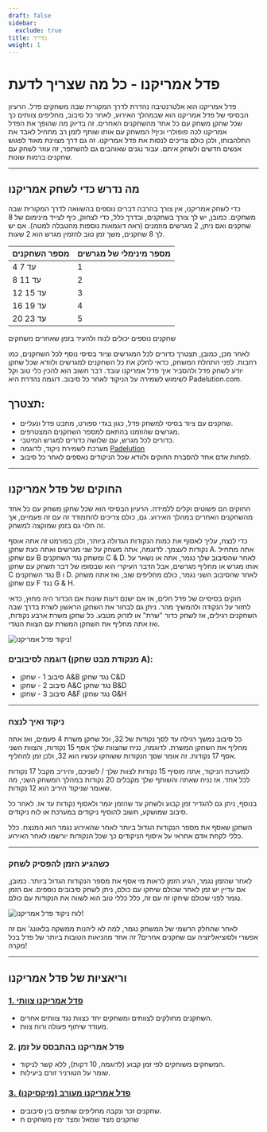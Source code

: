 ```yaml
---
draft: false
sidebar:
  exclude: true
title: מדריך
weight: 1
---
```

# פדל אמריקנו - כל מה שצריך לדעת

פדל אמריקנו הוא אלטרנטיבה נהדרת לדרך המקורית שבה משחקים פדל. הרעיון הבסיסי של פדל אמריקנו הוא שבמהלך האירוע, לאחר כל סיבוב, מחליפים צוותים כך שכל שחקן משחק עם כל אחד מהשחקנים האחרים. זה בדיוק מה שהופך את הפדל אמריקנו לכה פופולרי וכיף! המשחק עם אותו שותף לזמן רב מתחיל לאבד את התלהבותו, ולכן כולם צריכים לנסות את פדל אמריקנו. זה גם דרך מצוינת מאוד לפגוש אנשים חדשים ולשחק איתם. עבור נגנים שאוהבים גם להשתפר, זה עוזר לשחק עם שחקנים ברמות שונות.

---

## מה נדרש כדי לשחק אמריקנו

כדי לשחק אמריקנו, אין צורך בהרבה דברים נוספים בהשוואה לדרך המקורית שבה משחקים. כמובן, יש לך צורך בשחקנים, ובדרך כלל, כדי לצחוק, כיף לצייד מינימום של 8 שחקנים ואם ניתן, 2 מגרשים מוזמנים (ראה דוגמאות נוספות מהטבלה למטה). אם יש לך 8 שחקנים, משך זמן טוב להזמין מגרש הוא 2 שעות.

| מספר השחקנים                                         | מספר מינימלי של מגרשים |
|-----------------------------------------------------------|--------------------------|
|                           4 עד 7                          |             1            |
|                          8 עד 11                          |             2            |
|                          12 עד 15                         |             3            |
|                          16 עד 19                         |             4            |
|                          20 עד 23                         |             5            |



שחקנים נוספים יכולים לנוח ולהעיד בזמן שאחרים משחקים

לאחר מכן, כמובן, תצטרך כדורים לכל המגרשים וציוד בסיסי נוסף לכל השחקנים, כמו רחבות. לפני התחלת המשחק, כדאי לחלק את כל השחקנים למגרשים ולוודא שכל שחקן יודע לשחק פדל ולהסביר איך פדל אמריקנו עובד. דבר חשוב הוא להכין כלי טוב וקל לשימוש לשמירה על הניקוד לאחר כל סיבוב. דוגמה נהדרת היא Padelution.com.

## תצטרך:

- שחקנים עם ציוד בסיסי למשחק פדל, כגון בגדי ספורט, מחבט פדל ונעליים.
- מגרשים שהוזמנו בהתאם למספר השחקנים המצטרפים.
- כדורים לכל מגרש, עם שלושה כדורים למגרש המיטבי.
- מערכת לשמירת ניקוד, לדוגמה [Padelution](https://padelution.com/americano)
- לפחות אדם אחד להסברת החוקים ולוודא שכל הניקודים נאספים לאחר כל סיבוב.

---
## החוקים של פדל אמריקנו

החוקים הם פשוטים וקלים ללמידה. הרעיון הבסיסי הוא שכל שחקן משחק עם כל אחד מהשחקנים האחרים במהלך האירוע. גם, כולם צריכים להתמודד זה עם זה פעמיים, אך זה תלוי גם בזמן שמוקצה למשחק.

כדי לנצח, עליך לאסוף את כמות הנקודות הגדולה ביותר, ולכן בפורמט זה אתה אוסף נקודות לעצמך. לדוגמה, אתה משחק על שני מגרשים ואתה כעת שחקן A. אתה מתחיל עם שחקן B ומשחק נגד השחקנים C & D. לאחר שהסיבוב שלך נגמר, אתה או נשאר על אותו מגרש או מחליף מגרשים, אבל הדבר העיקרי הוא שבסופו של דבר תשחק עם שחקן C נגד השחקנים B ו D. לאחר שהסיבוב השני נגמר, כולם מחליפים שוב, ואז אתה משחק עם שחקן F נגד G & H.

חוקים בסיסיים של פדל חלים, אז אם ישנם דעות שונות אם הכדור היה מחוץ, כדאי לחזור על הנקודה ולהמשיך מהר. ניתן גם לבחור את השחקן הראשון לשרת בדרך שבה השחקנים רגילים, אז לשחק כדור "שרת" או לזרוק מטבע. כל שחקן משרת ארבע נקודות, ואז אתה מחליף את השחקן המשרת עם הצוות הנגדי.

![ניקוד פדל אמריקנו!](/he/images/padel-americano.png "ניקוד פדל אמריקנו!")

### דוגמה לסיבובים (מנקודת מבט שחקן A):
- סיבוב 1 - שחקן A&B נגד שחקן C&D
- סיבוב 2  - שחקן A&C נגד שחקן B&D
- סיבוב 3 - שחקן A&F נגד שחקן G&H

---

### ניקוד ואיך לנצח
כל סיבוב נמשך רגילה עד לסך נקודות של 32, וכל שחקן משרת 4 פעמים, ואז אתה מחליף את השחקן המשרת. לדוגמה, נניח שהצוות שלך אסף 15 נקודות, והצוות השני אסף 17 נקודות. זה אומר שסך הנקודות ששוחקו עכשיו הוא 32, ולכן זמן להחליף.

למערכת הניקוד, אתה מוסיף 15 נקודות לצוות שלך / לשניכם, והיריב מקבל 17 נקודות לכל אחד. אז נניח שאתה והשותף שלך מקבלים 20 נקודות במהלך המשחק השני, מה שאומר שניקוד היריב הוא 12 נקודות.

בנוסף, ניתן גם להגדיר זמן קבוע ולשחק עד שהזמן יגמר ולאסוף נקודות עד אז. לאחר כל סיבוב שמושקע, חשוב להוסיף ניקודים במערכת או לוח ניקודים.

השחקן שאסף את מספר הנקודות הגדול ביותר לאחר שהאירוע נגמר הוא המנצח. כלל כללי לקחת אדם אחראי על איסוף הניקודים כך שכל הנקודות יורשמו לאחר האירוע.

---

### כשהגיע הזמן להפסיק לשחק
לאחר שהזמן נגמר, הגיע הזמן לראות מי אסף את מספר הנקודות הגדול ביותר. כמובן, אם עדיין יש זמן לאחר שכולם שיחקו עם כולם, ניתן לשחק סיבובים נוספים. אם הזמן נגמר לפני שכולם שיחקו זה עם זה, כלל כללי טוב הוא לשווה את הנקודות עם כולם.

![לוח ניקוד פדל אמריקנו!](/he/assets/padel-americano-scoreboard.png "לוח ניקוד פדל אמריקנו!")

לאחר שהחלק הרשמי של המשחק נגמר, למה לא ליהנות ממשקה בלאונג' אם זה אפשרי ולסוציאליזציה עם שחקנים אחרים? זה אחד מהניאות הטובות ביותר של פדל בכל מקרה!

---

## וריאציות של פדל אמריקנו

### [1. פדל אמריקנו צוותי](/he/team-americano)
- השחקנים מחולקים לצוותים ומשחקים יחד כצוות נגד צוותים אחרים.
- מעודד שיתוף פעולה ורוח צוות.

### 2. פדל אמריקנו בהתבסס על זמן
- המשחקים משוחקים לפי זמן קבוע (לדוגמה, 10 דקות), ללא קשר לניקוד.
- שומר על הטורניר זורם ביעילות.

### [3. פדל אמריקנו מעורב (מיקסיקנו)](/he/mixicano)
- שחקנים זכר ונקבה מחליפים שותפים בין סיבובים.
- שחקנים מצד שמאל ומצד ימין משחקים ת